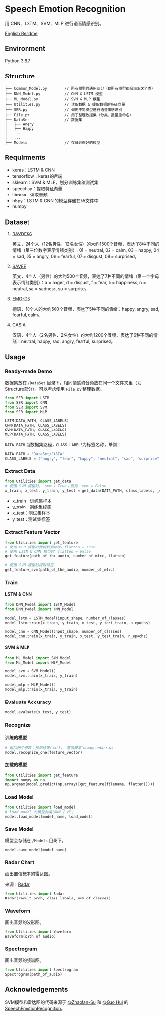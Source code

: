 # Speech Emotion Recognition 

用 CNN、LSTM、SVM、MLP 进行语音情感识别。

[English Readme](https://github.com/Renovamen/Speech-Emotion-Recognition/blob/master/README-EN.md)



## Environment

Python 3.6.7



## Structure

```
├── Common_Model.py        // 所有模型的通用部分（即所有模型都会继承这个类）
├── DNN_Model.py           // CNN & LSTM 模型
├── ML_Model.py            // SVM & MLP 模型
├── Utilities.py           // 读取数据 & 提取数据的特征向量
├── SER.py                 // 调用不同模型进行语音情感识别
├── File.py                // 用于整理数据集（分类、批量重命名）
├── DataSet                // 数据集                      
│   ├── Angry
│   ├── Happy
│   ...
│   ...
├── Models                 // 存储训练好的模型
```



## Requirments

- keras：LSTM & CNN
- tensorflow：keras的后端
- sklearn：SVM & MLP，划分训练集和测试集
- speechpy：提取特征向量
- librosa：读取音频
- h5py：LSTM & CNN 的模型存储在h5文件中
- numpy



## Dataset

1. [RAVDESS](https://zenodo.org/record/1188976)

   英文，24个人（12名男性，12名女性）的大约1500个音频，表达了8种不同的情绪（第三位数字表示情绪类别）：01 = neutral, 02 = calm, 03 = happy, 04 = sad, 05 = angry, 06 = fearful, 07 = disgust, 08 = surprised。

2. [SAVEE](http://kahlan.eps.surrey.ac.uk/savee/Download.html)

   英文，4个人（男性）的大约500个音频，表达了7种不同的情绪（第一个字母表示情绪类别）：a = anger, d = disgust, f = fear, h = happiness, n = neutral, sa = sadness, su = surprise。

3. [EMO-DB](http://www.emodb.bilderbar.info/download/)

   德语，10个人的大约500个音频，表达了5种不同的情绪：happy, angry, sad, fearful, calm。

4. CASIA

   汉语，4个人（2名男性，2名女性）的大约1200个音频，表达了6种不同的情绪：neutral, happy, sad, angry, fearful, surprised。



## Usage

### Ready-made Demo

数据集放在 `/DataSet` 目录下，相同情感的音频放在同一个文件夹里（见Structure部分）。可以考虑使用 `File.py` 整理数据。


```python
from SER import LSTM
from SER import CNN
from SER import SVM
from SER import MLP

LSTM(DATA_PATH, CLASS_LABELS)
CNN(DATA_PATH, CLASS_LABELS)
SVM(DATA_PATH, CLASS_LABELS)
MLP(DATA_PATH, CLASS_LABELS)
```

`DATA_PATH` 为数据集路径，`CLASS_LABELS`为标签名称，举例：

```python
DATA_PATH = 'DataSet/CASIA'
CLASS_LABELS = ("angry", "fear", "happy", "neutral", "sad", "surprise")
```



### Extract Data

```python
from Utilities import get_data
# 使用 SVM 模型时，_svm = True；否则 _svm = False
x_train, x_test, y_train, y_test = get_data(DATA_PATH, class_labels, _svm)
```

- x_train：训练集样本
- y_train：训练集标签
- x_test：测试集样本
- y_test：测试集标签



### Extract Feature Vector

```python
from Utilities import get_feature
# 使用 MLP 模型时要将数据降维，flatten = True
# 使用 LSTM & CNN 模型时，flatten = False
get_feature(path_of_the_audio, number_of_mfcc, flatten)

# 使用 SVM 模型时提取特征
get_feature_svm(path_of_the_audio, number_of_mfcc)
```



### Train

#### LSTM & CNN

```python
from DNN_Model import LSTM_Model
from DNN_Model import CNN_Model

model_lstm = LSTM_Model(input_shape, number_of_classes)
model_lstm.train(x_train, y_train, x_test, y_test_train, n_epochs)

model_cnn = CNN_Model(input_shape, number_of_classes)
model_cnn.train(x_train, y_train, x_test, y_test_train, n_epochs)
```



#### SVM & MLP

```python
from ML_Model import SVM_Model
from ML_Model import MLP_Model

model_svm = SVM_Model()
model_svm.train(x_train, y_train)

model_mlp = MLP_Model()
model_mlp.train(x_train, y_train)
```



### Evaluate Accuracy

```python
model.evaluate(x_test, y_test)
```



### Recognize

#### 训练的模型

```python
# 返回两个参数：预测结果(int)， 置信概率(numpy.ndarray)
model.recognize_one(feature_vector)
```



#### 加载的模型

```python
from Utilities import get_feature
import numpy as np
np.argmax(model.predict(np.array([get_feature(filename, flatten)])))
```



### Load Model

```python
from Utilities import load_model
# load_model 为模型种类(DNN / ML)
model.load_model(model_name, load_model)
```



### Save Model

模型会存储在 `/Models` 目录下。

```python
model.save_model(model_name)
```



### Radar Chart

画出置信概率的雷达图。

来源：[Radar](https://github.com/Zhaofan-Su/SpeechEmotionRecognition/blob/master/leidatu.py)

```python
from Utilities import Radar
Radar(result_prob, class_labels, num_of_classes)
```



### Waveform

画出音频的波形图。

```python
from Utilities import Waveform
Waveform(path_of_audio)
```



### Spectrogram

画出音频的频谱图。

```python
from Utilities import Spectrogram
Spectrogram(path_of_audio)
```



## Acknowledgements

SVM模型和雷达图的代码来源于 [@Zhaofan-Su](https://github.com/Zhaofan-Su) 和 [@Guo Hui](https://github.com/guohui15661353950) 的 [SpeechEmotionRecognition](https://github.com/Zhaofan-Su/SpeechEmotionRecognition)。